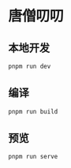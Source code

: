 # 唐僧叨叨

## 本地开发

``` sh
pnpm run dev
```

## 编译

``` sh
pnpm run build
```

## 预览

``` sh
pnpm run serve
```

